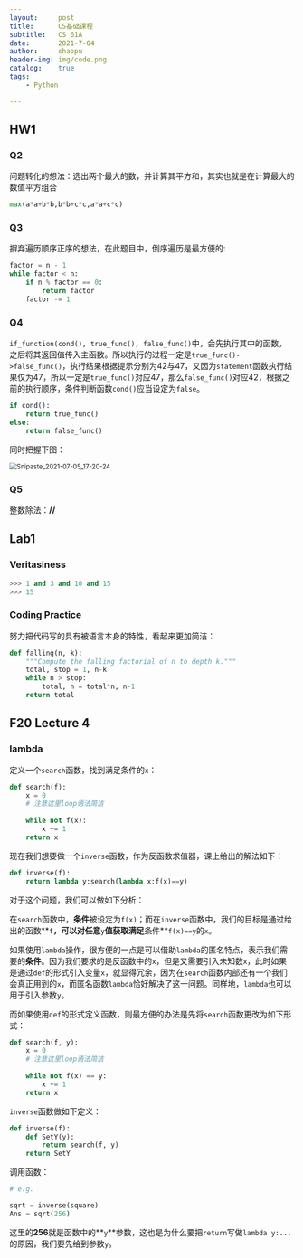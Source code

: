 ```yaml
---
layout:		post
title:		CS基础课程
subtitle:	CS 61A
date:		2021-7-04
author:		shaopu
header-img:	img/code.png
catalog:	true
tags:
    - Python

---
```


## HW1

### Q2

问题转化的想法：选出两个最大的数，并计算其平方和，其实也就是在计算最大的数值平方组合

```python
max(a*a+b*b,b*b+c*c,a*a+c*c)
```



### Q3

摒弃遍历顺序正序的想法，在此题目中，倒序遍历是最方便的:

```python
factor = n - 1
while factor < n:
	if n % factor == 0:
		return factor
	factor -= 1
```



### Q4

`if_function(cond(), true_func(), false_func()`中，会先执行其中的函数，之后将其返回值传入主函数。所以执行的过程一定是`true_func()->false_func()`，执行结果根据提示分别为42与47，又因为`statement`函数执行结果仅为47，所以一定是`true_func()`对应47，那么`false_func()`对应42，根据之前的执行顺序，条件判断函数`cond()`应当设定为`false`。

```python
if cond():
	return true_func()
else:
	return false_func()
```

同时把握下图：

<img src="https://shaopu-blog.oss-cn-beijing.aliyuncs.com/img/20210705172319.jpg" alt="Snipaste_2021-07-05_17-20-24" style="zoom:80%;" />

### Q5

整数除法：**//**

## Lab1

### Veritasiness

```python
>>> 1 and 3 and 10 and 15
>>> 15
```

### Coding Practice

努力把代码写的具有被语言本身的特性，看起来更加简洁：

```python
def falling(n, k):
    """Compute the falling factorial of n to depth k."""
    total, stop = 1, n-k
    while n > stop:
        total, n = total*n, n-1
    return total
```

## F20 Lecture 4

### lambda

定义一个`search`函数，找到满足条件的`x`：

```python
def search(f):
    x = 0
    # 注意这里loop语法简洁
    
    while not f(x):
        x += 1
    return x
```

现在我们想要做一个`inverse`函数，作为反函数求值器，课上给出的解法如下：

```python
def inverse(f):
	return lambda y:search(lambda x:f(x)==y)
```

对于这个问题，我们可以做如下分析：

在`search`函数中，**条件**被设定为`f(x)`；而在`inverse`函数中，我们的目标是通过给出的函数**`f`**，可以对任意**`y`**值获取满足**条件**`f(x)==y`的`x`。

如果使用`lambda`操作，很方便的一点是可以借助`lambda`的匿名特点，表示我们需要的**条件**。因为我们要求的是反函数中的`x`，但是又需要引入未知数`x`，此时如果是通过`def`的形式引入变量`x`，就显得冗余，因为在`search`函数内部还有一个我们会真正用到的`x`，而匿名函数`lambda`恰好解决了这一问题。同样地，`lambda`也可以用于引入参数`y`。

而如果使用`def`的形式定义函数，则最方便的办法是先将`search`函数更改为如下形式：

```python
def search(f, y):
    x = 0
    # 注意这里loop语法简洁
    
    while not f(x) == y:
        x += 1
    return x
```

`inverse`函数做如下定义：

```python
def inverse(f):
    def SetY(y):
        return search(f, y)
    return SetY
```

调用函数：

```python
# e.g.

sqrt = inverse(square)
Ans = sqrt(256)
```

这里的**256**就是函数中的**`y`**参数，这也是为什么要把`return`写做`lambda y:...`的原因，我们要先给到参数`y`。
